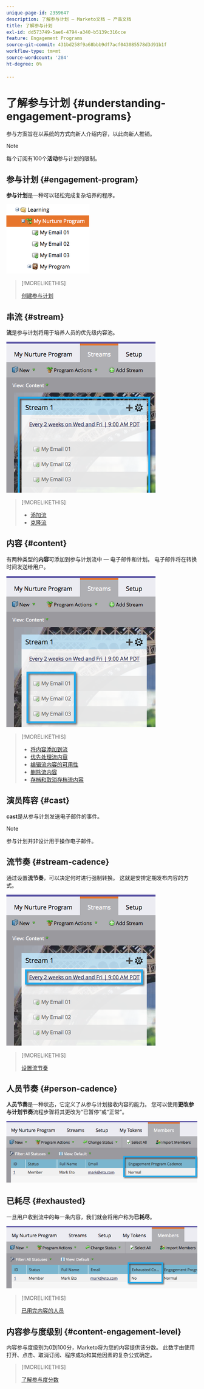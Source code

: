 ```yaml
---
unique-page-id: 2359647
description: 了解参与计划 — Marketo文档 — 产品文档
title: 了解参与计划
exl-id: dd573749-5ae6-4794-a340-b5139c316cce
feature: Engagement Programs
source-git-commit: 431bd258f9a68bbb9df7acf043085578d3d91b1f
workflow-type: tm+mt
source-wordcount: '284'
ht-degree: 0%

---
```


# 了解参与计划 {#understanding-engagement-programs}

参与方案旨在以系统的方式向新人介绍内容，以此向新人推销。

>[!NOTE]
>
>每个订阅有100个&#x200B;**活动**&#x200B;参与计划的限制。

## 参与计划 {#engagement-program}

**参与计划**&#x200B;是一种可以轻松完成复杂培养的程序。

![](assets/image2014-9-15-15-3a24-3a57.png)

>[!MORELIKETHIS]
>
>[创建参与计划](/help/marketo/product-docs/email-marketing/drip-nurturing/creating-an-engagement-program/create-an-engagement-program.md)

## 串流 {#stream}

**流**&#x200B;是参与计划将用于培养人员的优先级内容池。

![](assets/image2014-9-15-15-3a25-3a4.png)

>[!MORELIKETHIS]
>
>* [添加流](/help/marketo/product-docs/email-marketing/drip-nurturing/creating-an-engagement-program/add-a-stream.md)
>* [克隆流](/help/marketo/product-docs/email-marketing/drip-nurturing/engagement-program-streams/clone-a-stream.md)

## 内容 {#content}

有两种类型的&#x200B;**内容**&#x200B;可添加到参与计划流中 — 电子邮件和计划。 电子邮件将在转换时间发送给用户。

![](assets/image2014-9-15-15-3a25-3a18.png)

>[!MORELIKETHIS]
>
>* [将内容添加到流](/help/marketo/product-docs/email-marketing/drip-nurturing/creating-an-engagement-program/add-content-to-a-stream.md)
>* [优先处理流内容](/help/marketo/product-docs/email-marketing/drip-nurturing/using-stream-content/prioritize-stream-content.md)
>* [编辑流内容的可用性](/help/marketo/product-docs/email-marketing/drip-nurturing/using-stream-content/edit-availability-of-stream-content.md)
>* [删除流内容](/help/marketo/product-docs/email-marketing/drip-nurturing/using-stream-content/remove-stream-content.md)
>* [存档和取消存档流内容](/help/marketo/product-docs/email-marketing/drip-nurturing/using-stream-content/archive-and-unarchive-stream-content.md)

## 演员阵容 {#cast}

**cast**&#x200B;是从参与计划发送电子邮件的事件。

>[!NOTE]
>
>参与计划并非设计用于操作电子邮件。

## 流节奏 {#stream-cadence}

通过设置&#x200B;**流节奏**，可以决定何时进行强制转换。 这就是安排定期发布内容的方式。

![](assets/image2014-9-15-15-3a25-3a27.png)

>[!MORELIKETHIS]
>
>[设置流节奏](/help/marketo/product-docs/email-marketing/drip-nurturing/engagement-program-streams/set-stream-cadence.md)

## 人员节奏 {#person-cadence}

**人员节奏**&#x200B;是一种状态，它定义了从参与计划接收内容的能力。 您可以使用&#x200B;**更改参与计划节奏**&#x200B;流程步骤将其更改为“已暂停”或“正常”。

![](assets/image2014-9-15-15-3a25-3a55.png)

## 已耗尽 {#exhausted}

一旦用户收到流中的每一条内容，我们就会将用户称为&#x200B;**已耗尽**。

![](assets/image2014-9-15-15-3a26-3a5.png)

>[!MORELIKETHIS]
>
>[已用完内容的人员](/help/marketo/product-docs/email-marketing/drip-nurturing/using-engagement-programs/people-who-have-exhausted-content.md)

## 内容参与度级别 {#content-engagement-level}

内容参与度级别为0到100分，Marketo将为您的内容提供该分数。 此数字由使用打开、点击、取消订阅、程序成功和其他因素的复杂公式确定。

>[!MORELIKETHIS]
>
>[了解参与度分数](/help/marketo/product-docs/email-marketing/drip-nurturing/reports-and-notifications/understanding-the-engagement-score.md)
